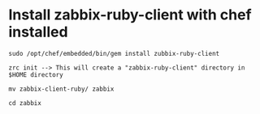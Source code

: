 Install zabbix-ruby-client with chef installed
===========
    sudo /opt/chef/embedded/bin/gem install zubbix-ruby-client

    zrc init --> This will create a "zabbix-ruby-client" directory in $HOME directory

    mv zabbix-client-ruby/ zabbix

    cd zabbix


